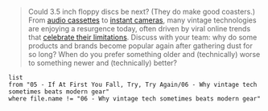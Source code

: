 > Could 3.5 inch floppy discs be next? (They do make good coasters.) From [audio cassettes](https://www.theguardian.com/music/2023/apr/20/fun-way-consume-music-why-sales-of-cassette-tapes-soaring) to [instant cameras](https://web.archive.org/web/20250117102550/https://studybreaks.com/thoughts/polaroid-instant-film/), many vintage technologies are enjoying a resurgence today, often driven by viral online trends that [celebrate their limitations](https://www.bbc.com/news/technology-64512059). Discuss with your team: why do some products and brands become popular again after gathering dust for so long? When do you prefer something older and (technically) worse to something newer and (technically) better?

```dataview
list
from "05 - If At First You Fall, Try, Try Again/06 - Why vintage tech sometimes beats modern gear"
where file.name != "06 - Why vintage tech sometimes beats modern gear"
```
